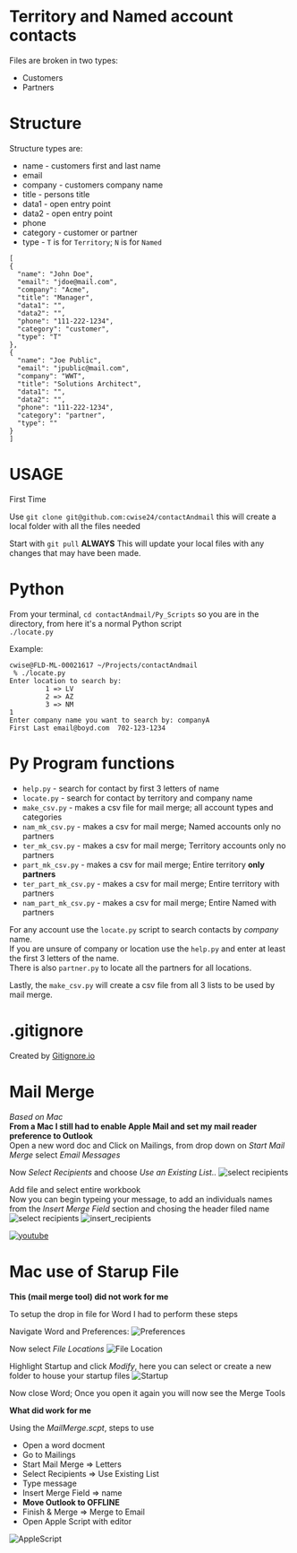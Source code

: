 # Territory and Named account contacts
Files are broken in two types:
 - Customers
 - Partners


# Structure

Structure types are:
 - name - customers first and last name
 - email
 - company - customers company name
 - title - persons title
 - data1 - open entry point  
 - data2 - open entry point
 - phone
 - category - customer or partner
 - type - `T` is for `Territory`; `N` is for `Named`

```
[
{
  "name": "John Doe",
  "email": "jdoe@mail.com",
  "company": "Acme",
  "title": "Manager",
  "data1": "",
  "data2": "",
  "phone": "111-222-1234",
  "category": "customer",
  "type": "T"
},
{
  "name": "Joe Public",
  "email": "jpublic@mail.com",
  "company": "WWT",
  "title": "Solutions Architect",
  "data1": "",
  "data2": "",
  "phone": "111-222-1234",
  "category": "partner",
  "type": ""
}
]
```
# USAGE

First Time

Use `git clone git@github.com:cwise24/contactAndmail` this will create a local folder with all the files needed

Start with `git pull` **ALWAYS**
This will update your local files with any changes that may have been made.

# Python

From your terminal, `cd contactAndmail/Py_Scripts` so you are in the directory, from here it's a normal Python script<br>
`./locate.py`

Example:

```
cwise@FLD-ML-00021617 ~/Projects/contactAndmail
 % ./locate.py 
Enter location to search by: 
         1 => LV 
         2 => AZ 
         3 => NM 
1
Enter company name you want to search by: companyA
First Last email@boyd.com  702-123-1234
```
# Py Program functions

- `help.py` - search for contact by first 3 letters of name
- `locate.py` - search for contact by territory and company name
- `make_csv.py` - makes a csv file for mail merge; all account types and categories
- `nam_mk_csv.py` - makes a csv for mail merge; Named accounts only no partners
- `ter_mk_csv.py` - makes a csv for mail merge; Territory accounts only no partners
- `part_mk_csv.py` - makes a csv for mail merge;  Entire territory **only partners**
- `ter_part_mk_csv.py` - makes a csv for mail merge; Entire territory with partners
- `nam_part_mk_csv.py` - makes a csv for mail merge; Entire Named with partners

For any account use the `locate.py` script to search contacts by *company* name.<br>
If you are unsure of company or location use the `help.py` and enter at least the first 3 letters of the name.<br>
There is also `partner.py` to locate all the partners for all locations.

Lastly, the `make_csv.py` will create a csv file from all 3 lists to be used by mail merge.

# .gitignore

Created by [Gitignore.io](https://www.gitignore.io/)

# Mail Merge

*Based on Mac* <br>
**From a Mac I still had to enable Apple Mail and set my mail reader preference to Outlook**<br>
Open a new word doc and Click on Mailings, from drop down on *Start Mail Merge* select *Email Messages*<br>

Now *Select Recipients* and choose *Use an Existing List..*
![select recipients](imgs/select_recipients.png)

Add file and select entire workbook<br>
Now you can begin typeing your message, to add an individuals names from the *Insert Merge Field* section and chosing the header filed name
![select recipients](imgs/insert_recipient_select_field.png)
![insert_recipients](imgs/insert_recipient.png)

[![youtube](https://img.youtube.com/vi/yj_s3cdfVDY/0.jpg)](https://www.youtube.com/watch?v=yj_s3cdfVDY "YouTube Video")

# Mac use of Starup File

**This (mail merge tool) did not work for me**

To setup the drop in file for Word I had to perform these steps

Navigate Word and Preferences:
![Preferences](imgs/Word_pref.png)

Now select *File Locations*
![File Location](imgs/Word_file_locations.png)

Highlight Startup and click *Modify*, here you can select or create a new folder to house your startup files
![Startup](imgs/Word_modify_startup.png)

Now close Word; Once you open it again you will now see the Merge Tools

**What did work for me**

Using the *MailMerge.scpt*, steps to use

- Open a word docment
- Go to Mailings
- Start Mail Merge => Letters
- Select Recipients => Use Existing List
- Type message
- Insert Merge Field => name
- **Move Outlook to OFFLINE**
- Finish & Merge => Merge to Email
- Open Apple Script with editor

![AppleScript](imgs/appleScript.png)